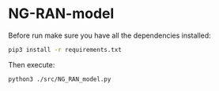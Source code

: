# NG-RAN-model

Before run make sure you have all the dependencies installed:

```sh
pip3 install -r requirements.txt
```

Then execute:

```sh
python3 ./src/NG_RAN_model.py
```
